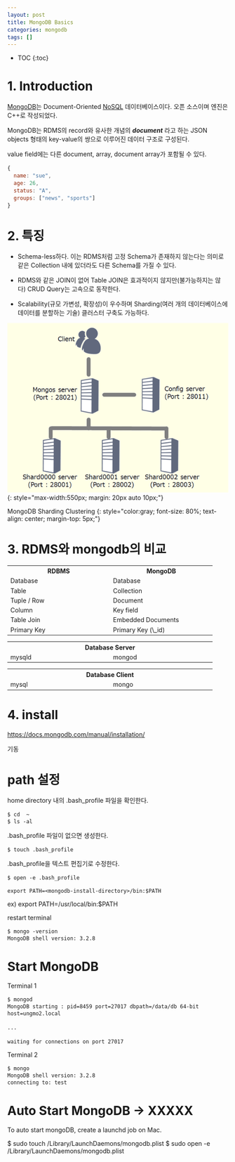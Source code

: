 ```yaml
---
layout: post
title: MongoDB Basics
categories: mongodb
tags: []
---
```


* TOC
{:toc}

# 1. Introduction

[MongoDB](https://www.mongodb.com/)는 Document-Oriented  [NoSQL](https://ko.wikipedia.org/wiki/NoSQL) 데이터베이스이다. 오픈 소스이며 엔진은 C++로 작성되었다.

MongoDB는 RDMS의 record와 유사한 개념의 ***document*** 라고 하는 JSON objects 형태의 key-value의 쌍으로 이루어진 데이터 구조로 구성된다.

value field에는 다른 document, array, document array가 포함될 수 있다.

```javascript
{
  name: "sue",
  age: 26,
  status: "A",
  groups: ["news", "sports"]
}
```

# 2. 특징

- Schema-less하다. 이는 RDMS처럼 고정 Schema가 존재하지 않는다는 의미로 같은 Collection 내에 있더라도 다른 Schema를 가질 수 있다.

- RDMS와 같은 JOIN이 없어 Table JOIN은 효과적이지 않지만(불가능하지는 않다) CRUD Query는 고속으로 동작한다.

- Scalability(규모 가변성, 확장성)이 우수하며 Sharding(여러 개의 데이터베이스에 데이터를 분할하는 기술) 클러스터 구축도 가능하다.

![mongodb sharding](/img/mongodb-sharding.gif)
{: style="max-width:550px; margin: 20px auto 10px;"}

MongoDB Sharding Clustering
{: style="color:gray; font-size: 80%; text-align: center; margin-top: 5px;"}

# 3. RDMS와 mongodb의 비교

<table>
  <tr>
    <th style="width:220px;">RDBMS</th>
    <th style="width:220px;">MongoDB</th>
  </tr>
  <tr>
    <td>Database</td>
    <td>Database</td>
  </tr>
  <tr>
    <td>Table</td>
    <td>Collection</td>
  </tr>
  <tr>
    <td>Tuple / Row</td>
    <td>Document</td>
  </tr>
  <tr>
    <td>Column</td>
    <td>Key field</td>
  </tr>
  <tr>
    <td>Table Join</td>
    <td>Embedded Documents</td>
  </tr>
  <tr>
    <td>Primary Key</td>
    <td>Primary Key (\_id)</td>
  </tr>
</table>

<table>
  <tr>
    <th colspan="2">Database Server</th>
  </tr>
  <tr>
    <td style="width:220px;">mysqld</td>
    <td style="width:220px;">mongod</td>
  </tr>
</table>

<table>
  <tr>
    <th colspan="2">Database Client</th>
  </tr>
  <tr>
    <td style="width:220px;">mysql</td>
    <td style="width:220px;">mongo</td>
  </tr>
</table>


# 4. install

https://docs.mongodb.com/manual/installation/

기동

# path 설정

home directory 내의 .bash_profile 파일을 확인한다.

```
$ cd  ~
$ ls -al
```

.bash_profile 파일이 없으면 생성한다.

```
$ touch .bash_profile
```

.bash_profile을 텍스트 편집기로 수정한다.

```
$ open -e .bash_profile
```

```
export PATH=<mongodb-install-directory>/bin:$PATH
```

ex) export PATH=/usr/local/bin:$PATH


restart terminal

```
$ mongo -version
MongoDB shell version: 3.2.8
```

# Start MongoDB

Terminal 1

```
$ mongod
MongoDB starting : pid=8459 port=27017 dbpath=/data/db 64-bit host=ungmo2.local

...

waiting for connections on port 27017
```

Terminal 2

```
$ mongo
MongoDB shell version: 3.2.8
connecting to: test
```

# Auto Start MongoDB -> XXXXX

To auto start mongoDB, create a launchd job on Mac.

$ sudo touch /Library/LaunchDaemons/mongodb.plist
$ sudo open -e /Library/LaunchDaemons/mongodb.plist
